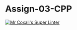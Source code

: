 # Assign-03-CPP
[![Mr Coxall's Super Linter](https://github.com/ICS3U-Programming-JoannaK/Assign-03-CPP/workflows/Mr%20Coxall's%20Super%20Linter/badge.svg)](https://github.com/ICS3U-Programming-JoannaK/Assign-03-CPP/actions/)
